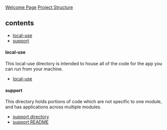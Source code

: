 [Welcome Page](../README.md)
[Project Structure](./PROJECT_STRUCTURE_README.md)

## __contents__
* [local-use](#local-use)
* [support](#support)

#### __local-use__
This local-use directory is intended to house all of the code for the app you can run from your machine.
* [local-use](../app/local-use/)

#### __support__
This directory holds portions of code which are not specific to one module, and has applications across multiple modules.
* [support directory](../app/support/)
* [support README](./SUPPPORTING_CAST_README.md)